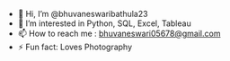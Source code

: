 - 👋 Hi, I’m @bhuvaneswaribathula23
- 👀 I’m interested in Python, SQL, Excel, Tableau
- 📫 How to reach me : bhuvaneswari05678@gmail.com
- ⚡ Fun fact: Loves Photography

<!---
bhuvaneswaribathula23/bhuvaneswaribathula23 is a ✨ special ✨ repository because its `README.md` (this file) appears on your GitHub profile.
You can click the Preview link to take a look at your changes.
--->
